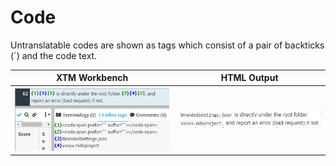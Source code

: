# Code

Untranslatable codes are shown as tags which consist of a pair of backticks (`) and the code text.

| XTM Workbench | HTML Output |
| --- | --- |
| ![code](images/code_xtm.jpg) | ![parameter](images/code_html.jpg) |
